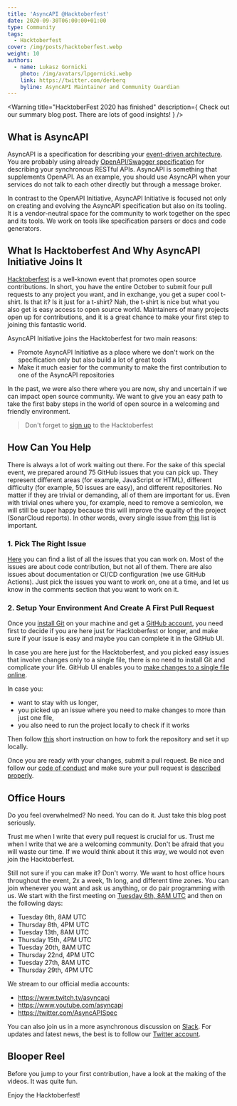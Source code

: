 ```yaml
---
title: 'AsyncAPI @Hacktoberfest'
date: 2020-09-30T06:00:00+01:00
type: Community
tags:
  - Hacktoberfest
cover: /img/posts/hacktoberfest.webp
weight: 10
authors:
  - name: Lukasz Gornicki
    photo: /img/avatars/lpgornicki.webp
    link: https://twitter.com/derberq
    byline: AsyncAPI Maintainer and Community Guardian
---
```


<Warning
title="HacktoberFest 2020 has finished"
description={
<span>Check out our <Link href="/blog/hacktoberfest-summary-2020" passHref><a>summary blog post</a></Link>. There are lots of good insights!</span>
}
/>

## What is AsyncAPI

AsyncAPI is a specification for describing your [event-driven architecture](https://www.asyncapi.com/docs/getting-started/event-driven-architectures/). You are probably using already [OpenAPI/Swagger specification](https://www.asyncapi.com/docs/getting-started/coming-from-openapi/) for describing your synchronous RESTful APIs. AsyncAPI is something that supplements OpenAPI. As an example, you should use AsyncAPI when your services do not talk to each other directly but through a message broker.

In contrast to the OpenAPI Initiative, AsyncAPI Initiative is focused not only on creating and evolving the AsyncAPI specification but also on its tooling. It is a vendor-neutral space for the community to work together on the spec and its tools. We work on tools like specification parsers or docs and code generators.

<YouTube id="pU71J-F7pfI" />

## What Is Hacktoberfest And Why AsyncAPI Initiative Joins It

[Hacktoberfest](https://hacktoberfest.digitalocean.com/) is a well-known event that promotes open source contributions. In short, you have the entire October to submit four pull requests to any project you want, and in exchange, you get a super cool t-shirt. Is that it? Is it just for a t-shirt? Nah, the t-shirt is nice but what you also get is easy access to open source world. Maintainers of many projects open up for contributions, and it is a great chance to make your first step to joining this fantastic world.

AsyncAPI Initiative joins the Hacktoberfest for two main reasons:

- Promote AsyncAPI Initiative as a place where we don't work on the specification only but also build a lot of great tools
- Make it much easier for the community to make the first contribution to one of the AsyncAPI repositories

In the past, we were also there where you are now, shy and uncertain if we can impact open source community. We want to give you an easy path to take the first baby steps in the world of open source in a welcoming and friendly environment.

> Don't forget to [sign up](https://hacktoberfest.digitalocean.com/) to the Hacktoberfest

<YouTube id="_1WRr3Ml9t4" />

## How Can You Help

There is always a lot of work waiting out there. For the sake of this special event, we prepared around 75 GitHub issues that you can pick up. They represent different areas (for example, JavaScript or HTML), different difficulty (for example, 50 issues are easy), and different repositories. No matter if they are trivial or demanding, all of them are important for us. Even with trivial ones where you, for example, need to remove a semicolon, we will still be super happy because this will improve the quality of the project (SonarCloud reports). In other words, every single issue from [this](https://docs.google.com/spreadsheets/d/1vX4J395apexutfQ0OSqPNltFKDacmemHZwCmOXwHNLo/edit?usp=sharing) list is important.

### 1. Pick The Right Issue

[Here](https://docs.google.com/spreadsheets/d/1vX4J395apexutfQ0OSqPNltFKDacmemHZwCmOXwHNLo/edit?usp=sharing) you can find a list of all the issues that you can work on. Most of the issues are about code contribution, but not all of them. There are also issues about documentation or CI/CD configuration (we use GitHub Actions). Just pick the issues you want to work on, one at a time, and let us know in the comments section that you want to work on it.

<YouTube id="Iqs_2BiNEEo" />

### 2. Setup Your Environment And Create A First Pull Request

Once you [install Git](https://git-scm.com/book/en/v2/Getting-Started-Installing-Git) on your machine and get a [GitHub account](https://github.com/join), you need first to decide if you are here just for Hacktoberfest or longer, and make sure if your issue is easy and maybe you can complete it in the GitHub UI.

In case you are here just for the Hacktoberfest, and you picked easy issues that involve changes only to a single file, there is no need to install Git and complicate your life. GitHub UI enables you to [make changes to a single file online](https://docs.github.com/en/repositories/working-with-files/managing-files/editing-files).

In case you:

- want to stay with us longer,
- you picked up an issue where you need to make changes to more than just one file,
- you also need to run the project locally to check if it works

Then follow [this](https://github.com/asyncapi/.github/blob/master/git-workflow.md) short instruction on how to fork the repository and set it up locally.

Once you are ready with your changes, submit a pull request. Be nice and follow our [code of conduct](https://github.com/asyncapi/.github/blob/master/CODE_OF_CONDUCT.md) and make sure your pull request is [described properly](https://github.com/asyncapi/.github/blob/master/CONTRIBUTING.md#conventional-commits).

<YouTube id="BsC5tu4M1rw" />

## Office Hours

Do you feel overwhelmed? No need. You can do it. Just take this blog post seriously.

Trust me when I write that every pull request is crucial for us.
Trust me when I write that we are a welcoming community.
Don't be afraid that you will waste our time. If we would think about it this way, we would not even join the Hacktoberfest.

Still not sure if you can make it? Don't worry. We want to host office hours throughout the event, 2x a week, 1h long, and different time zones. You can join whenever you want and ask us anything, or do pair programming with us. We start with the first meeting on [Tuesday 6th, 8AM UTC](https://calendar.google.com/calendar/u/0?cid=dGJyYmZxNGRlNWJjbmd0OG9rdmV2NGxzdGtAZ3JvdXAuY2FsZW5kYXIuZ29vZ2xlLmNvbQ) and then on the following days:

- Tuesday 6th, 8AM UTC
- Thursday 8th, 4PM UTC
- Tuesday 13th, 8AM UTC
- Thursday 15th, 4PM UTC
- Tuesday 20th, 8AM UTC
- Thursday 22nd, 4PM UTC
- Tuesday 27th, 8AM UTC
- Thursday 29th, 4PM UTC

We stream to our official media accounts:

- https://www.twitch.tv/asyncapi
- https://www.youtube.com/asyncapi
- https://twitter.com/AsyncAPISpec

You can also join us in a more asynchronous discussion on [Slack](https://www.asyncapi.com/slack-invite/). For updates and latest news, the best is to follow our [Twitter account](https://twitter.com/AsyncAPISpec).

## Blooper Reel

Before you jump to your first contribution, have a look at the making of the videos. It was quite fun.

<YouTube id="anjcF2l0lGs" />

Enjoy the Hacktoberfest!
